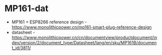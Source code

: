 
# MP161-dat 

* MP161 + ESP8266 reference design - https://www.monolithicpower.cn/mp161-smart-plug-reference-design
* datasheet - https://www.monolithicpower.cn/cn/documentview/productdocument/index/version/2/document_type/Datasheet/lang/en/sku/MP161B/document_id/3811/